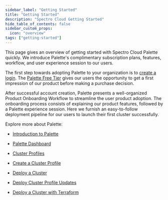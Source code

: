 ```yaml
---
sidebar_label: "Getting Started"
title: "Getting Started"
description: "Spectro Cloud Getting Started"
hide_table_of_contents: false
sidebar_custom_props:
  icon: "overview"
tags: ["getting-started"]
---
```


This page gives an overview of getting started with Spectro Cloud Palette quickly. We introduce Palette's complimentary
subscription plans, features, workflow, and user experience session to our users.

The first step towards adopting Palette to your organization is to
[create a login](https://www.spectrocloud.com/get-started). The
[Palette Free Tier](https://www.spectrocloud.com/free-tier) gives our users the opportunity to get a first impression of
our product before making a purchase decision.

After successful account creation, Palette presents a well-organized Product Onboarding Workflow to streamline the user
product adoption. The onboarding process consists of explaining our product features, followed by a Palette experience
session. Here we furnish an easy-to-follow deployment pipeline for our users to launch their first cluster successfully.

Explore more about Palette:

- [Introduction to Palette](./introduction.md)

- [Palette Dashboard](./dashboard.md)

- [Cluster Profiles](./cluster-profiles.md)

- [Create a Cluster Profile](./create-cluster-profile.md)

- [Deploy a Cluster](./deploy-k8s-cluster.md)

- [Deploy Cluster Profile Updates](./update-k8s-cluster.md)

- [Deploy a Cluster with Terraform](./terraform.md)
